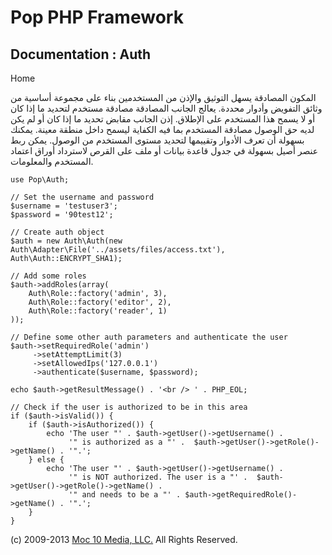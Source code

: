 Pop PHP Framework
=================

Documentation : Auth
--------------------

Home

المكون المصادقة يسهل التوثيق والإذن من المستخدمين بناء على مجموعة أساسية
من وثائق التفويض وأدوار محددة. يعالج الجانب المصادقة مصادقة مستخدم
لتحديد ما إذا كان أو لا يسمح هذا المستخدم على الإطلاق. إذن الجانب مقابض
تحديد ما إذا كان أو لم يكن لديه حق الوصول مصادقة المستخدم بما فيه
الكفاية ليسمح داخل منطقة معينة. يمكنك بسهولة أن تعرف الأدوار وتقييمها
لتحديد مستوى المستخدم من الوصول. يمكن ربط عنصر أصيل بسهولة في جدول قاعدة
بيانات أو ملف على القرص لاسترداد أوراق اعتماد المستخدم والمعلومات.

    use Pop\Auth;

    // Set the username and password
    $username = 'testuser3';
    $password = '90test12';

    // Create auth object
    $auth = new Auth\Auth(new Auth\Adapter\File('../assets/files/access.txt'), Auth\Auth::ENCRYPT_SHA1);

    // Add some roles
    $auth->addRoles(array(
        Auth\Role::factory('admin', 3),
        Auth\Role::factory('editor', 2),
        Auth\Role::factory('reader', 1)
    ));

    // Define some other auth parameters and authenticate the user
    $auth->setRequiredRole('admin')
         ->setAttemptLimit(3)
         ->setAllowedIps('127.0.0.1')
         ->authenticate($username, $password);

    echo $auth->getResultMessage() . '<br /> ' . PHP_EOL;

    // Check if the user is authorized to be in this area
    if ($auth->isValid()) {
        if ($auth->isAuthorized()) {
            echo 'The user "' . $auth->getUser()->getUsername() .
                 '" is authorized as a "' .  $auth->getUser()->getRole()->getName() . '".';
        } else {
            echo 'The user "' . $auth->getUser()->getUsername() .
                 '" is NOT authorized. The user is a "' .  $auth->getUser()->getRole()->getName() .
                 '" and needs to be a "' . $auth->getRequiredRole()->getName() . '".';
        }
    }

\(c) 2009-2013 [Moc 10 Media, LLC.](http://www.moc10media.com) All
Rights Reserved.
